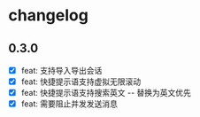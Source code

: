 # changelog

## 0.3.0

- [x] feat: 支持导入导出会话
- [x] feat: 快捷提示语支持虚拟无限滚动
- [x] feat: 快捷提示语支持搜索英文 -- 替换为英文优先
- [x] feat: 需要阻止并发发送消息
